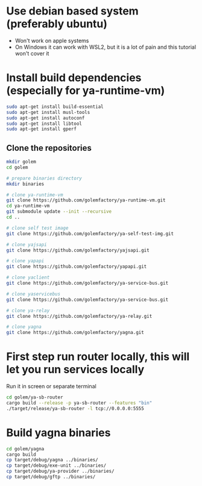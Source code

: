 # Use debian based system (preferably ubuntu)

* Won't work on apple systems
* On Windows it can work with WSL2, but it is a lot of pain and this tutorial won't cover it

# Install build dependencies (especially for ya-runtime-vm)

```bash
sudo apt-get install build-essential
sudo apt-get install musl-tools
sudo apt-get install autoconf
sudo apt-get install libtool
sudo apt-get install gperf
```

## Clone the repositories

```bash
mkdir golem
cd golem

# prepare binaries directory
mkdir binaries

# clone ya-runtime-vm
git clone https://github.com/golemfactory/ya-runtime-vm.git
cd ya-runtime-vm
git submodule update --init --recursive
cd ..

# clone self test image
git clone https://github.com/golemfactory/ya-self-test-img.git

# clone yajsapi
git clone https://github.com/golemfactory/yajsapi.git

# clone yapapi
git clone https://github.com/golemfactory/yapapi.git

# clone yaclient
git clone https://github.com/golemfactory/ya-service-bus.git

# clone yaservicebus
git clone https://github.com/golemfactory/ya-service-bus.git

# clone ya-relay
git clone https://github.com/golemfactory/ya-relay.git

# clone yagna
git clone https://github.com/golemfactory/yagna.git
```

# First step run router locally, this will let you run services locally

Run it in screen or separate terminal
```bash
cd golem/ya-sb-router
cargo build --release -p ya-sb-router --features "bin"
./target/release/ya-sb-router -l tcp://0.0.0.0:5555
```

# Build yagna binaries

```bash
cd golem/yagna
cargo build
cp target/debug/yagna ../binaries/
cp target/debug/exe-unit ../binaries/
cp target/debug/ya-provider ../binaries/
cp target/debug/gftp ../binaries/
```
